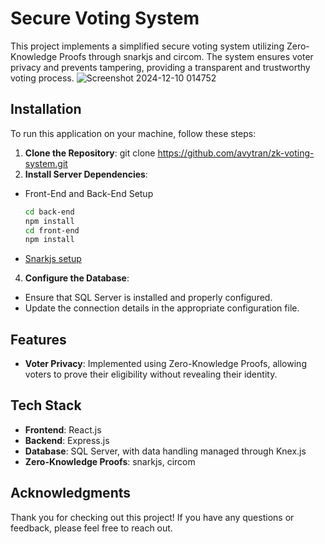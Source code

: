 # Secure Voting System
This project implements a simplified secure voting system utilizing Zero-Knowledge Proofs through snarkjs and circom. The system ensures voter privacy and prevents tampering, providing a transparent and trustworthy voting process.
![Screenshot 2024-12-10 014752](https://github.com/user-attachments/assets/0f5b4f18-d996-4eb8-8dd9-e9088d874667)



## Installation  
To run this application on your machine, follow these steps: 
1. **Clone the Repository**:  git clone https://github.com/avytran/zk-voting-system.git
2. **Install Server Dependencies**:
- Front-End and Back-End Setup
   ```bash
   cd back-end
   npm install
   cd front-end
   npm install
- [Snarkjs setup](https://github.com/iden3/snarkjs)
4. **Configure the Database**:
- Ensure that SQL Server is installed and properly configured.
- Update the connection details in the appropriate configuration file.

## Features
- **Voter Privacy**: Implemented using Zero-Knowledge Proofs, allowing voters to prove their eligibility without revealing their identity.

## Tech Stack
- **Frontend**: React.js
- **Backend**: Express.js
- **Database**: SQL Server, with data handling managed through Knex.js
- **Zero-Knowledge Proofs**: snarkjs, circom

## Acknowledgments
Thank you for checking out this project! If you have any questions or feedback, please feel free to reach out.
